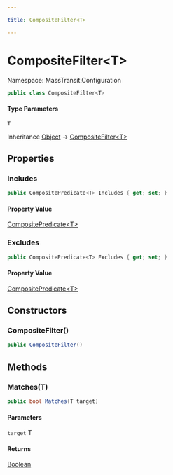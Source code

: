 ```yaml
---

title: CompositeFilter<T>

---
```


# CompositeFilter\<T\>

Namespace: MassTransit.Configuration

```csharp
public class CompositeFilter<T>
```

#### Type Parameters

`T`<br/>

Inheritance [Object](https://learn.microsoft.com/en-us/dotnet/api/system.object) → [CompositeFilter\<T\>](../masstransit-configuration/compositefilter-1)

## Properties

### **Includes**

```csharp
public CompositePredicate<T> Includes { get; set; }
```

#### Property Value

[CompositePredicate\<T\>](../masstransit-configuration/compositepredicate-1)<br/>

### **Excludes**

```csharp
public CompositePredicate<T> Excludes { get; set; }
```

#### Property Value

[CompositePredicate\<T\>](../masstransit-configuration/compositepredicate-1)<br/>

## Constructors

### **CompositeFilter()**

```csharp
public CompositeFilter()
```

## Methods

### **Matches(T)**

```csharp
public bool Matches(T target)
```

#### Parameters

`target` T<br/>

#### Returns

[Boolean](https://learn.microsoft.com/en-us/dotnet/api/system.boolean)<br/>
